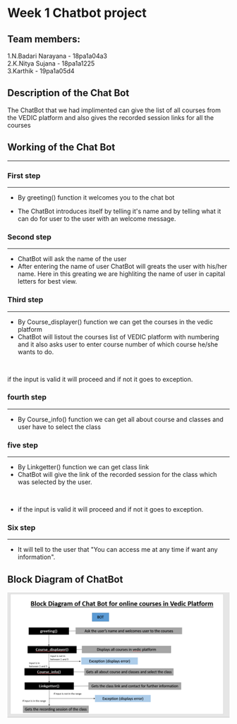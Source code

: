 # Week 1 Chatbot project


## Team members:
1.N.Badari Narayana - 18pa1a04a3<br/>
2.K.Nitya Sujana - 18pa1a1225<br/>
3.Karthik - 19pa1a05d4

## Description of the Chat Bot
The ChatBot that we had implimented can give the list of all courses from the VEDIC platform and also gives the recorded session links for all the courses

## Working of the Chat Bot
---
### First step
---
* By greeting() function it welcomes you to the chat bot<br/>

* The ChatBot introduces itself by telling it's name and by telling what it can do for user to the user with an welcome message.

### Second step
---
* ChatBot will ask the name of the user<br/>
* After entering the name of user ChatBot will greats the user with his/her name. Here in this greating we are highliting the name of user in capital letters for best view.

### Third step
---
* By Course_displayer() function we can get the courses in the vedic platform<br/>
 * ChatBot will listout the courses list of VEDIC platform with numbering and it also asks user to enter course number of which course he/she wants to do.
<br/>
 
if the input is valid it will proceed and if not it goes to exception.

### fourth step
---
* By Course_info() function we can get all about course and classes and user have to select the class

### five step
---
* By Linkgetter() function we can get class link<br/> 
* ChatBot will give the link of the recorded session for the class which was selected by the user.
<br/>

* if the input is valid it will proceed and if not it goes to exception.

### Six step
---
* It will tell to the user that "You can access me at any time if want any information".

## Block Diagram of ChatBot
![Block Diagram of the Chat Bot](https://github.com/Nityak25/Course/blob/main/block.png?raw=true)
